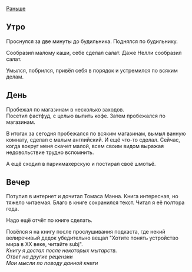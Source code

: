 [Раньше](2019.12.20.md)
## Утро
Проснулся за две минуты до будильника. Поднялся по будильнику.

Сообразил малому каши, себе сделал салат. Даже Нелли сообразил салат.

Умылся, побрился, привёл себя в порядок и устремился по всяким делам.
## День
Пробежал по магазинам в несколько заходов.  
Посетил фастфуд, с целью выпить кофе. Затем пробежался по магазинам.

В итогах за сегодня пробежался по всяким магазинам, вымыл ванную комнату, сделал с малым английский. И ещё что-то сделал. Сейчас, когда вокруг меня скачет малой, всем своим видом выражая недовольствие трудно вспомнить.

А ещё сходил в парикмахерскую и постирал своё шмотьё.
## Вечер
Потупил в интернет и дочитал Томаса Манна. Книга интересная, но тяжело читаемая. Благо в книге сохранился текст. Читал я её полтора года.

Надо ещё отчёт по книге сделать.

Повёлся я на книгу после прослушивания подкаста, где некий велиречивый дедок убедительно вещал "Хотите понять устройство мира в XX веке, читайте subj".  
*Книгу я достал после некоторых мытарств.*  
*Ответ на другие рецензии*  
*Мои мысли по поводу данной книги*
